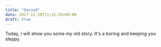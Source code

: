 ```yaml
---
title: "Second"
date: 2017-12-20T21:21:35+09:00
draft: true
---
```


Today, I will show you some my old story. It's a boring and keeping you sleppy.
